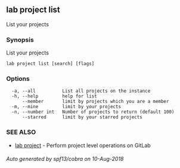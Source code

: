 ## lab project list

List your projects

### Synopsis

List your projects

```
lab project list [search] [flags]
```

### Options

```
  -a, --all          List all projects on the instance
  -h, --help         help for list
      --member       limit by projects which you are a member
  -m, --mine         limit by your projects
  -n, --number int   Number of projects to return (default 100)
      --starred      limit by your starred projects
```

### SEE ALSO

* [lab project](lab_project.md)	 - Perform project level operations on GitLab

###### Auto generated by spf13/cobra on 10-Aug-2018
